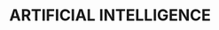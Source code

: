 # ARTIFICIAL INTELLIGENCE
<img src="https://github.com/NaveenMalave/Presentations/blob/main/AICTE_ARTIFICIAL_INTELLIGENCE/Screenshot%20(312).png" alt="">
<img src="https://github.com/NaveenMalave/Presentations/blob/main/AICTE_ARTIFICIAL_INTELLIGENCE/Screenshot%20(313).png" alt="">
<img src="https://github.com/NaveenMalave/Presentations/blob/main/AICTE_ARTIFICIAL_INTELLIGENCE/Screenshot%20(314).png" alt="">
<img src="https://github.com/NaveenMalave/Presentations/blob/main/AICTE_ARTIFICIAL_INTELLIGENCE/Screenshot%20(315).png" alt="">
<img src="https://github.com/NaveenMalave/Presentations/blob/main/AICTE_ARTIFICIAL_INTELLIGENCE/Screenshot%20(316).png" alt="">
<img src="https://github.com/NaveenMalave/Presentations/blob/main/AICTE_ARTIFICIAL_INTELLIGENCE/Screenshot%20(317).png" alt="">
<img src="https://github.com/NaveenMalave/Presentations/blob/main/AICTE_ARTIFICIAL_INTELLIGENCE/Screenshot%20(318).png" alt="">
<img src="https://github.com/NaveenMalave/Presentations/blob/main/AICTE_ARTIFICIAL_INTELLIGENCE/Screenshot%20(319).png" alt="">
<img src="https://github.com/NaveenMalave/Presentations/blob/main/AICTE_ARTIFICIAL_INTELLIGENCE/Screenshot%20(320).png" alt="">
<img src="https://github.com/NaveenMalave/Presentations/blob/main/AICTE_ARTIFICIAL_INTELLIGENCE/Screenshot%20(321).png" alt="">
<img src="https://github.com/NaveenMalave/Presentations/blob/main/AICTE_ARTIFICIAL_INTELLIGENCE/Screenshot%20(322).png" alt="">
<img src="https://github.com/NaveenMalave/Presentations/blob/main/AICTE_ARTIFICIAL_INTELLIGENCE/Screenshot%20(323).png" alt="">
<img src="https://github.com/NaveenMalave/Presentations/blob/main/AICTE_ARTIFICIAL_INTELLIGENCE/Screenshot%20(324).png" alt="">
<img src="https://github.com/NaveenMalave/Presentations/blob/main/AICTE_ARTIFICIAL_INTELLIGENCE/Screenshot%20(325).png" alt="">
<img src="https://github.com/NaveenMalave/Presentations/blob/main/AICTE_ARTIFICIAL_INTELLIGENCE/Screenshot%20(326).png" alt="">

